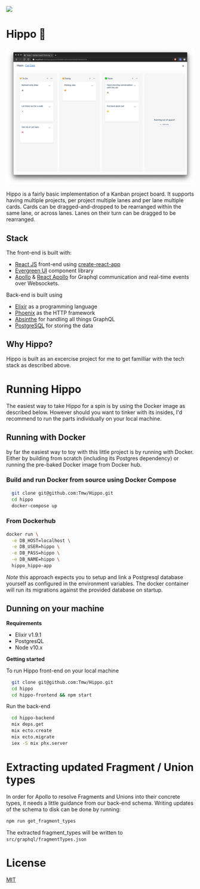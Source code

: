 ![](https://github.com/tmw/hippo/workflows/Elixir%20CI/badge.svg)

# Hippo 🦛

![Hippo Screenshot](screenshot.png)

Hippo is a fairly basic implementation of a Kanban project board. It supports having multiple projects, per project multiple lanes and per lane multiple cards. Cards can be dragged-and-dropped to be rearranged within the same lane, or across lanes. Lanes on their turn can be dragged to be rearranged.

## Stack

The front-end is built with:

- [React JS](https://reactjs.org/) front-end using [create-react-app](https://create-react-app.dev/)
- [Evergreen UI](https://evergreen.segment.com/) component library
- [Apollo](https://www.apollographql.com/) & [React Apollo](https://www.apollographql.com/docs/react/) for Graphql communication and real-time events over Websockets.

Back-end is built using

- [Elixir](https://elixir-lang.org/) as a programming language
- [Phoenix](https://phoenixframework.org/) as the HTTP framework
- [Absinthe](https://absinthe-graphql.org/) for handling all things GraphQL
- [PostgreSQL](https://www.postgresql.org/) for storing the data

## Why Hippo?

Hippo is built as an excercise project for me to get familliar with the tech
stack as described above.

# Running Hippo

The easiest way to take Hippo for a spin is by using the Docker image as described below. However should you want to tinker with its insides, I'd recommend to run the parts individually on your local machine.

## Running with Docker

by far the easiest way to toy with this little project is by running with Docker. Either by building from scratch (including its Postgres dependency) or running the pre-baked Docker image from Docker hub.

### Build and run Docker from source using Docker Compose

```bash
  git clone git@github.com:Tmw/Hippo.git
  cd hippo
  docker-compose up
```

### From Dockerhub

```bash
docker run \
  -e DB_HOST=localhost \
  -e DB_USER=hippo \
  -e DB_PASS=hippo \
  -e DB_NAME=hippo \
  hippo_hippo-app
```

_Note_ this approach expects you to setup and link a Postgresql database yourself as configured in the environment variables. The docker container will run its migrations against the provided database on startup.

## Dunning on your machine

**Requirements**

- Elixir v1.9.1
- PostgresQL
- Node v10.x

**Getting started**

To run Hippo front-end on your local machine

```bash
  git clone git@github.com:Tmw/Hippo.git
  cd hippo
  cd hippo-frontend && npm start
```

Run the back-end

```bash
  cd hippo-backend
  mix deps.get
  mix ecto.create
  mix ecto.migrate
  iex -S mix phx.server
```

# Extracting updated Fragment / Union types

In order for Apollo to resolve Fragments and Unions into their concrete types, it needs a little guidance from our back-end schema. Writing updates of the schema to disk can be done by running:

```bash
npm run get_fragment_types
```

The extracted fragment_types will be written to `src/graphql/fragmentTypes.json`

# License

[MIT](LICENSE)

